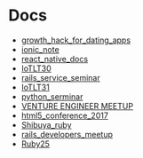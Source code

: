 Docs
====

- [growth_hack_for_dating_apps](https://github.com/yanghaoyuying/all_docs/blob/master/_posts/growth_hack_for_dating_apps.markdown)
- [ionic_note](https://github.com/yanghaoyuying/all_docs/blob/master/_posts/ionic_note.markdown)
- [react_native_docs](https://github.com/yanghaoyuying/all_docs/blob/master/_posts/react-native-docs.markdown)
- [IoTLT30](https://github.com/yanghaoyuying/all_docs/blob/master/_posts/IotLT30.markdown)
- [rails_service_seminar](https://github.com/yanghaoyuying/all_docs/blob/master/_posts/rails_service_seminar.markdown)
- [IoTLT31](https://github.com/yanghaoyuying/all_docs/blob/master/_posts/IotLT31.markdown)
- [python_serminar](https://github.com/yanghaoyuying/all_docs/blob/master/_posts/python_seminar.markdown)
- [VENTURE ENGINEER MEETUP](https://github.com/yanghaoyuying/all_docs/blob/master/_posts/venture_engineer_meetup.markdown)
- [html5_conference_2017](https://github.com/yanghaoyuying/all_docs/blob/master/_posts/html5_conference_2017.markdown)
- [Shibuya_ruby](https://github.com/yanghaoyuying/all_docs/blob/master/_posts/shibuya_ruby.markdown)
- [rails_developers_meetup](https://github.com/yanghaoyuying/all_docs/blob/master/_posts/rails_developers_meetup.markdown)
- [Ruby25](https://github.com/yanghaoyuying/all_docs/blob/master/_posts/ruby25.markdown)
